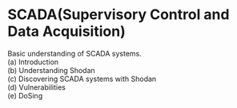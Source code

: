 # SCADA(Supervisory Control and Data Acquisition)</br>
Basic understanding of SCADA systems.</br>
(a) Introduction</br>
(b) Understanding Shodan</br>
(c) Discovering SCADA systems with Shodan</br>
(d) Vulnerabilities</br>
(e) DoSing</br>

